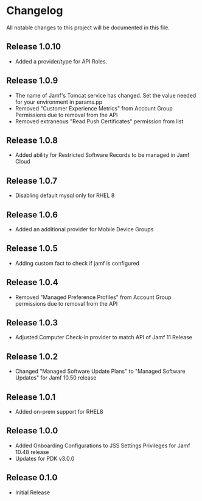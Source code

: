 # Changelog

All notable changes to this project will be documented in this file.

## Release 1.0.10
- Added a provider/type for API Roles.

## Release 1.0.9
- The name of Jamf's Tomcat service has changed. Set the value needed
    for your environment in params.pp
- Removed "Customer Experience Metrics" from Account Group Permissions due to removal from the API
- Removed extraneous "Read Push Certificates" permission from list

## Release 1.0.8
- Added ability for Restricted Software Records to be managed in Jamf Cloud

## Release 1.0.7
- Disabling default mysql only for RHEL 8

## Release 1.0.6
- Added an additional provider for Mobile Device Groups

## Release 1.0.5
- Adding custom fact to check if jamf is configured

## Release 1.0.4
- Removed "Managed Preference Profiles" from Account Group permissions due to removal from the API

## Release 1.0.3

- Adjusted Computer Check-in provider to match API of Jamf 11 Release

## Release 1.0.2

- Changed "Managed Software Update Plans" to "Managed Software Updates" for Jamf 10.50 release

## Release 1.0.1

- Added on-prem support for RHEL8

## Release 1.0.0

- Added Onboarding Configurations to JSS Settings Privileges for Jamf 10.48 release
- Updates for PDK v3.0.0

## Release 0.1.0

- Initial Release
